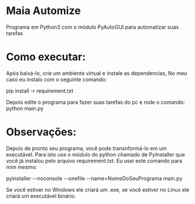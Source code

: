 # Maia Automize
Programa em Python3 com o módulo PyAutoGUI para automatizar suas tarefas 

# Como executar:
Após baixá-lo, crie um ambiente virtual e instale as dependencias,
No meu caso eu instalo com o seguinte comando: 

pip install -r requirement.txt

Depois edite o programa para fazer suas tarefas do pc e rode o comando:
python main.py


# Observações:
Depois de pronto seu programa, você pode transnformá-lo em um executável. 
Para isto use o módulo do python chamado de PyInstaller que você já instalou pelo arquivo requirement.txt.
Eu usei este comando para mim mesmo:

pyinstaller --noconsole --onefile --name=NomeDoSeuPrograma main.py


Se você estiver no Windows ele criará um .exe, se você estiver no Linux ele criará um executável binário.
 
